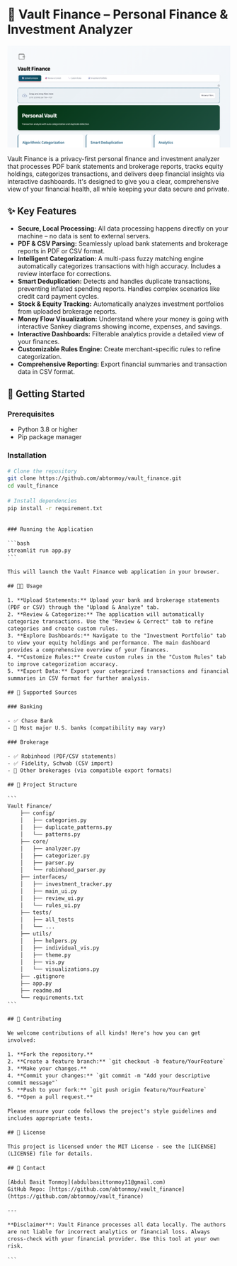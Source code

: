# 🏦 Vault Finance – Personal Finance & Investment Analyzer

![Project Banner](assets/ss1.png)

Vault Finance is a privacy-first personal finance and investment analyzer that processes PDF bank statements and brokerage reports, tracks equity holdings, categorizes transactions, and delivers deep financial insights via interactive dashboards. It's designed to give you a clear, comprehensive view of your financial health, all while keeping your data secure and private.

## ✨ Key Features

- **Secure, Local Processing:** All data processing happens directly on your machine – no data is sent to external servers.
- **PDF & CSV Parsing:** Seamlessly upload bank statements and brokerage reports in PDF or CSV format.
- **Intelligent Categorization:** A multi-pass fuzzy matching engine automatically categorizes transactions with high accuracy. Includes a review interface for corrections.
- **Smart Deduplication:** Detects and handles duplicate transactions, preventing inflated spending reports. Handles complex scenarios like credit card payment cycles.
- **Stock & Equity Tracking:** Automatically analyzes investment portfolios from uploaded brokerage reports.
- **Money Flow Visualization:** Understand where your money is going with interactive Sankey diagrams showing income, expenses, and savings.
- **Interactive Dashboards:** Filterable analytics provide a detailed view of your finances.
- **Customizable Rules Engine:** Create merchant-specific rules to refine categorization.
- **Comprehensive Reporting:** Export financial summaries and transaction data in CSV format.

## 🚀 Getting Started

### Prerequisites

- Python 3.8 or higher
- Pip package manager

### Installation

```bash
# Clone the repository
git clone https://github.com/abtonmoy/vault_finance.git
cd vault_finance

# Install dependencies
pip install -r requirement.txt
```

````

### Running the Application

```bash
streamlit run app.py
```

This will launch the Vault Finance web application in your browser.

## 🧑‍💻 Usage

1. **Upload Statements:** Upload your bank and brokerage statements (PDF or CSV) through the "Upload & Analyze" tab.
2. **Review & Categorize:** The application will automatically categorize transactions. Use the "Review & Correct" tab to refine categories and create custom rules.
3. **Explore Dashboards:** Navigate to the "Investment Portfolio" tab to view your equity holdings and performance. The main dashboard provides a comprehensive overview of your finances.
4. **Customize Rules:** Create custom rules in the "Custom Rules" tab to improve categorization accuracy.
5. **Export Data:** Export your categorized transactions and financial summaries in CSV format for further analysis.

## 🏦 Supported Sources

### Banking

- ✅ Chase Bank
- 🔄 Most major U.S. banks (compatibility may vary)

### Brokerage

- ✅ Robinhood (PDF/CSV statements)
- ✅ Fidelity, Schwab (CSV import)
- 🔄 Other brokerages (via compatible export formats)

## 🧩 Project Structure

```
Vault Finance/
    ├── config/
    │   ├── categories.py
    │   ├── duplicate_patterns.py
    │   └── patterns.py
    ├── core/
    │   ├── analyzer.py
    │   ├── categorizer.py
    │   ├── parser.py
    │   └── robinhood_parser.py
    ├── interfaces/
    │   ├── investment_tracker.py
    │   ├── main_ui.py
    │   ├── review_ui.py
    │   └── rules_ui.py
    ├── tests/
    │   ├── all_tests
    │   └── ...
    ├── utils/
    │   ├── helpers.py
    │   ├── individual_vis.py
    │   ├── theme.py
    │   ├── vis.py
    │   └── visualizations.py
    ├── .gitignore
    ├── app.py
    ├── readme.md
    └── requirements.txt
```

## 🤝 Contributing

We welcome contributions of all kinds! Here's how you can get involved:

1. **Fork the repository.**
2. **Create a feature branch:** `git checkout -b feature/YourFeature`
3. **Make your changes.**
4. **Commit your changes:** `git commit -m "Add your descriptive commit message"`
5. **Push to your fork:** `git push origin feature/YourFeature`
6. **Open a pull request.**

Please ensure your code follows the project's style guidelines and includes appropriate tests.

## 📄 License

This project is licensed under the MIT License - see the [LICENSE](LICENSE) file for details.

## 📧 Contact

[Abdul Basit Tonmoy](abdulbasittonmoy11@gmail.com)
GitHub Repo: [https://github.com/abtonmoy/vault_finance](https://github.com/abtonmoy/vault_finance)

---

**Disclaimer**: Vault Finance processes all data locally. The authors are not liable for incorrect analytics or financial loss. Always cross-check with your financial provider. Use this tool at your own risk.

```
````
